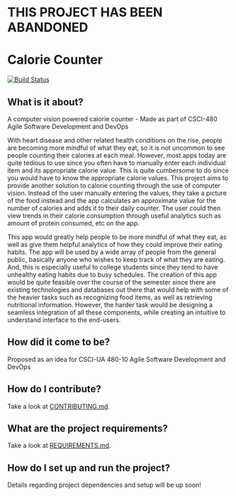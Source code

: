 # THIS PROJECT HAS BEEN ABANDONED

# Calorie Counter
[![Build Status](https://travis-ci.org/travis-ci/travis-web.svg?branch=master)](https://travis-ci.com/nyu-software-engineering/fall-2019-calorie-counter)

## What is it about?

A computer vision powered calorie counter - Made as part of CSCI-480 Agile Software Development and DevOps

With heart disease and other related health conditions on the rise, people are becoming more mindful of what they eat, so it is not uncommon to see people counting their calories at each meal. However, most apps today are quite tedious to use since you often have to manually enter each individual item and its appropriate calorie value. This is quite cumbersome to do since you would have to know the appropriate calorie values. This project aims to provide another solution to calorie counting through the use of computer vision. Instead of the user manually entering the values, they take a picture of the food instead and the app calculates an approximate value for the number of calories and adds it to their daily counter. The user could then view trends in their calorie consumption through useful analytics such as amount of protein consumed, etc on the app.

This app would greatly help people to be more mindful of what they eat, as well as give them helpful analytics of how they could improve their eating habits. The app will be used by a wide array of people from the general public, basically anyone who wishes to keep track of what they are eating. And, this is especially useful to college students since they tend to have unhealthy eating habits due to busy schedules. The creation of this app would be quite feasible over the course of the semester since there are existing technologies and databases out there that would help with some of the heavier tasks such as recognizing food items, as well as retrieving nutritional information. However, the harder task would be designing a seamless integration of all these components, while creating an intuitive to understand interface to the end-users.

## How did it come to be? 

Proposed as an idea for CSCI-UA 480-10 Agile Software Development and DevOps

## How do I contribute?

Take a look at [CONTRIBUTING.md](./CONTRIBUTING.md).

## What are the project requirements?

Take a look at [REQUIREMENTS.md](./REQUIREMENTS.md).

## How do I set up and run the project? 

Details regarding project dependencies and setup will be up soon!
